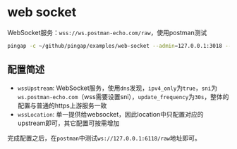 # web socket

WebSocket服务：`wss://ws.postman-echo.com/raw`，使用postman测试


```bash
pingap -c ~/github/pingap/examples/web-socket --admin=127.0.0.1:3018 --autoreload
```


## 配置简述

- `wssUpstream`: WebSocket服务，使用`dns`发现，`ipv4_only`为`true`，`sni`为`ws.postman-echo.com`（wss需要设置sni），`update_frequency`为`30s`，整体的配置与普通的https上游服务一致
- `wssLocation`: 单一提供给websocket，因此location中只配置对应的upstream即可，其它配置可按需增加

完成配置之后，在`postman`中测试`ws://127.0.0.1:6118/raw`地址即可。